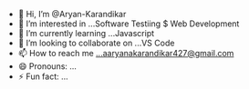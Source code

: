 - 👋 Hi, I’m @Aryan-Karandikar
- 👀 I’m interested in ...Software Testiing $ Web Development 
- 🌱 I’m currently learning ...Javascript
- 💞️ I’m looking to collaborate on ...VS Code
- 📫 How to reach me ...aaryanakarandikar427@gmail.com
- 😄 Pronouns: ...
- ⚡ Fun fact: ...

<!---
Aryan-Karandikar/Aryan-Karandikar is a ✨ special ✨ repository because its `README.md` (this file) appears on your GitHub profile.
You can click the Preview link to take a look at your changes.
--->
